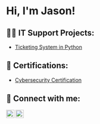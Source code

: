 <h1>Hi, I'm Jason! </h1>

<h2>👨‍💻 IT Support Projects:</h2>

- [Ticketing System in Python](https://github.com/Jbollers/helpdesk-ticketing-system-simulation/tree/main)

<h2> 📃 Certifications:</h2>

- [Cybersecurity Certification](https://coursera.org/share/6fe3046dc46dfe7ea17c9b09589baf90)
<h2> 🤳 Connect with me:</h2>


[<img align="left" alt="JoshMadakor | LinkedIn" width="22px" src="https://cdn.jsdelivr.net/npm/simple-icons@v3/icons/linkedin.svg" />][linkedin]
[<img align="left" alt="JoshMadakor | Instagram" width="22px" src="https://cdn.jsdelivr.net/npm/simple-icons@v3/icons/instagram.svg" />][instagram]


[instagram]: https://www.instagram.com/jayjutsu_/
[linkedin]: https://www.linkedin.com/in/jason-bollers-1b675b17a/
<!--
**joshmadakor1/joshmadakor1** is a ✨ _special_ ✨ repository because its `README.md` (this file) appears on your GitHub profile.

Here are some ideas to get you started:

- 🔭 I’m currently working on ...
- 🌱 I’m currently learning ...
- 👯 I’m looking to collaborate on ...
- 🤔 I’m looking for help with ...
- 💬 Ask me about ...
- 📫 How to reach me: ...
- 😄 Pronouns: ...
- ⚡ Fun fact: ...
-->
